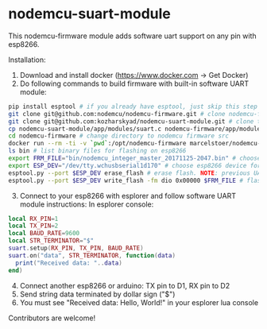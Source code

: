 # nodemcu-suart-module

This nodemcu-firmware module adds software uart support on any pin with esp8266.

Installation:
1) Download and install docker (https://www.docker.com -> Get Docker)
2) Do following commands to build firmware with built-in software UART module:
```bash
pip install esptool # if you already have esptool, just skip this step
git clone git@github.com:nodemcu/nodemcu-firmware.git # clone nodemcu-firmware repository
git clone git@github.com:kozharskyad/nodemcu-suart-module.git # clone this repository
cp nodemcu-suart-module/app/modules/suart.c nodemcu-firmware/app/modules/suart.c # copy module source code
cd nodemcu-firmware # change directory to nodemcu firmware src
docker run --rm -ti -v `pwd`:/opt/nodemcu-firmware marcelstoer/nodemcu-build # run firmware build with docker
ls bin # list binary files for flashing on esp8266
export FRM_FILE="bin/nodemcu_integer_master_20171125-2047.bin" # choose integer build
export ESP_DEV="/dev/tty.wchusbserial1d170" # choose esp8266 device for flashing
esptool.py --port $ESP_DEV erase_flash # erase flash. NOTE: previous UART connection must be closed! All esp8266 data will be erased!
esptool.py --port $ESP_DEV write_flash -fm dio 0x00000 $FRM_FILE # flash new firmware
```
3) Connect to your esp8266 with esplorer and follow software UART module instructions:
In esplorer console:
```lua
local RX_PIN=1
local TX_PIN=2
local BAUD_RATE=9600
local STR_TERMINATOR="$"
suart.setup(RX_PIN, TX_PIN, BAUD_RATE)
suart.on("data", STR_TERMINATOR, function(data)
  print("Received data: "..data)
end)
```
4) Connect another esp8266 or arduino: TX pin to D1, RX pin to D2
5) Send string data terminated by dollar sign ("$")
6) You must see "Received data: Hello, World!" in your esplorer lua console

Contributors are welcome!
